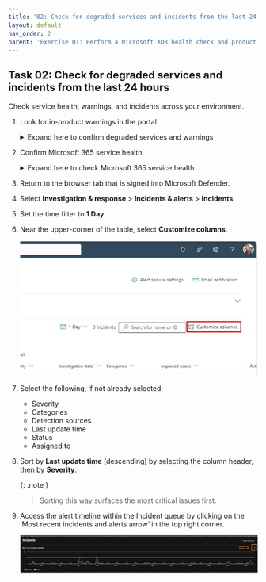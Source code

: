 ```yaml
---
title: '02: Check for degraded services and incidents from the last 24 hours'
layout: default
nav_order: 2
parent: 'Exercise 01: Perform a Microsoft XDR health check and product familiarization'
---
```


## Task 02: Check for degraded services and incidents from the last 24 hours

Check service health, warnings, and incidents across your environment.

1. Look for in-product warnings in the portal.  

   <details markdown='block'>
   <summary>Expand here to confirm degraded services and warnings</summary>
   
   - On the leftmost pane, select **Identities** > **Health issues**.   
   - Review the top banner and left navigation for component-specific warnings (for example, Endpoint sensors or Email protection). These link to related health views.
    ![14-Health-Issues.png](../../media/14-Health-Issues.png)
   </details>

1. Confirm Microsoft 365 service health.  

   <details markdown='block'>
   <summary>Expand here to check Microsoft 365 service health</summary>
   
   - Open a new tab and go to [M365 Admin Center](https://admin.microsoft.com).

    ![15-M365-Service-Health.png](../../media/15-M365-Service-Health.png) 

   - In the leftmost pane, select **Health** > **Service Health**.

    {: .warning }
    > If needed, select **Show all** to display the **Health** category.
 
 
   - Review any tenant-wide outages or advisories (Exchange, SharePoint, Teams, Entra ID).
    
    ![16-M365-Service-Health.png](../../media/16-M365-Service-Health.png)  
   
   </details>

1. Return to the browser tab that is signed into Microsoft Defender.

1. Select **Investigation & response** > **Incidents & alerts** > **Incidents**.

1. Set the time filter to **1 Day**.  

1. Near the upper-corner of the table, select **Customize columns**.

    ![lkjbq8uk.jpg](../../media/lkjbq8uk.jpg)

1. Select the following, if not already selected:

    - Severity
    - Categories
    - Detection sources
    - Last update time
    - Status
    - Assigned to

1. Sort by **Last update time** (descending) by selecting the column header, then by **Severity**.  

    {: .note }
    > Sorting this way surfaces the most critical issues first.

1. Access the alert timeline within the Incident queue by clicking on the ‘Most recent incidents and alerts arrow’ in the top right corner. 

    ![414e95ea-cffe-41b2-b20b-38cd1093a6a0.jpg](../../media/414e95ea-cffe-41b2-b20b-38cd1093a6a0.jpg)